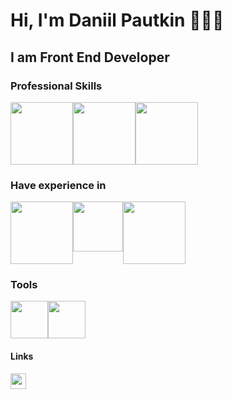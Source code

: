 # Hi, I'm Daniil Pautkin 👨🏻‍💻


## I am Front End Developer


### Professional Skills

<div style='display: flex; flex-direction: row; img { margin: 10px }'>
<img src='https://web-creator.ru/uploads/Page/33/react.svg' height="100" />
<img src='https://seeklogo.com/images/R/redux-logo-9CA6836C12-seeklogo.com.png' height="100" />
<img src='https://cdn.iconscout.com/icon/free/png-512/typescript-1174965.png' height="100" />
</div>


### Have experience in

<div style='display: flex; flex-direction: row; img { margin: 10px }'>
<img src='https://cdn.app.compendium.com/uploads/user/e7c690e8-6ff9-102a-ac6d-e4aebca50425/f4a5b21d-66fa-4885-92bf-c4e81c06d916/Image/e5eee315a17de0d7f56117077eb71fa9/mongo.png' height="100" />
<img src='https://seeklogo.com/images/F/firebase-logo-402F407EE0-seeklogo.com.png'
height="80" />
<img src='https://miro.medium.com/max/550/1*dqvlaszRLvoPmARpOlLN9A.png'
height="100" border-radius='20px' margin='0px 10px 0px 10px' />
</div>

### Tools

<div style='display: flex; flex-direction: row; img { margin: 10px }'>
<img src='https://upload.wikimedia.org/wikipedia/commons/thumb/9/9a/Visual_Studio_Code_1.35_icon.svg/1024px-Visual_Studio_Code_1.35_icon.svg.png' height="60" />
<img src='https://cdn.worldvectorlogo.com/logos/webstorm-icon.svg' height="60" />
</div>

#### Links

<a href="https://twitter.com/daniilpautkin1">
 <img src="https://cdn4.iconfinder.com/data/icons/social-media-icons-the-circle-set/48/twitter_circle-512.png" height="25" /> 
</a>


